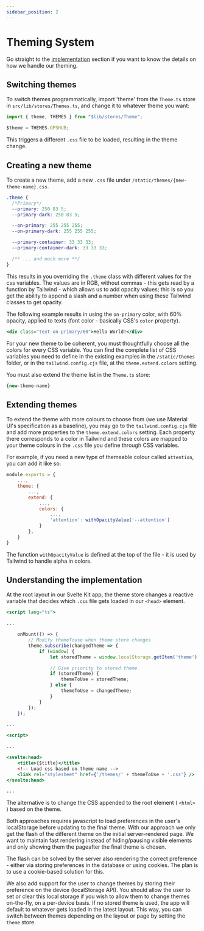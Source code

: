 ```yaml
---
sidebar_position: 2
---
```


# Theming System

Go straight to the [implementation](#implementation) section if you want to know the details on how we handle our theming.

## Switching themes

To switch themes programmatically, import 'theme' from the `Theme.ts` store in `src/lib/stores/Themes.ts`, and change
it to whatever theme you want:

```jsx
import { theme, THEMES } from "$lib/stores/Theme";

$theme = THEMES.OPSHUB;
```

This triggers a different `.css` file to be loaded, resulting in the theme change.

## Creating a new theme

To create a new theme, add a new `.css` file under `/static/themes/{new-theme-name}.css`.

```css title="/static/themes/{new-theme-name}.css"
.theme {
  /*Primary*/
  --primary: 250 83 5;
  --primary-dark: 250 83 5;

  --on-primary: 255 255 255;
  --on-primary-dark: 255 255 255;

  --primary-container: 33 33 33;
  --primary-container-dark: 33 33 33;

  /** ... and much more **/
}
```

This results in you overriding the `.theme` class with different values for the css variables. The values are in RGB,
without commas - this gets read by a function by Tailwind - which allows us to add opacity values; this is so you get
the ability to append a slash and a number when using these Tailwind classes to get opacity.

The following example results in using the `on-primary` color, with 60% opacity, applied to texts (font color - basically
CSS's `color` property).

```jsx
<div class="text-on-primary/60">Hello World!</div>
```

For your new theme to be coherent, you must thoughtfully choose all the colors for every CSS variable. You can find the
complete list of CSS variables you need to define in the existing examples in the `/static/themes` folder, or in the
`tailwind.config.cjs` file, at the `theme.extend.colors` setting.

You must also extend the theme list in the `Theme.ts` store:

```jsx title="/src/lib/stores/Themes.ts"
{new-theme-name}
```

## Extending themes

To extend the theme with more colours to choose from (we use Material UI's specification as a baseline), you may go to
the `tailwind.config.cjs` file and add more properties to the `theme.extend.colors` setting. Each property there
corresponds to a color in Tailwind and these colors are mapped to your theme colours in the `.css` file you define
through CSS variables.

For example, if you need a new type of themeable colour called `attention`, you can add it like so:

```jsx title="tailwind.config.cjs"
module.exports = {
    ...,
    theme: {
        ...,
        extend: {
            ...,
            colors: {
                ...,
                'attention': withOpacityValue('--attention')
            }
        },
    }
}
```

The function `withOpacityValue` is defined at the top of the file - it is used by Tailwind to handle alpha in colors.

## Understanding the implementation

At the root layout in our Svelte Kit app, the theme store changes a reactive variable that decides which `.css` file
gets loaded in our `<head>` element.

```jsx title="src/routes/+layout.svelte"
<script lang="ts">

...

    onMount(() => {
        // Modify themeTouse when theme store changes
        theme.subscribe(changedTheme => {
            if (window) {
                let storedTheme = window.localStorage.getItem('theme') as THEMES;

                // Give priority to stored theme
                if (storedTheme) {
                    themeToUse = storedTheme;
                } else {
                    themeToUse = changedTheme;
                }
            }
        });
    });

...

<script>

...

<svelte:head>
    <title>{$title}</title>
    <!-- Load css based on theme name -->
    <link rel="stylesheet" href={'/themes/' + themeToUse + '.css'} />
</svelte:head>

...
```

The alternative is to change the CSS appended to the root element ( `<html>` ) based on the theme.

Both approaches requires javascript to load preferences in the user's localStorage before updating to
the final theme. With our approach we only get the flash of the different theme on the initial server-rendered page.
We want to maintain fast rendering instead of hiding/pausing visible elements and only showing them the pageafter the
final theme is chosen.

The flash can be solved by the server also rendering the correct preference - either via storing preferences in the
database or using cookies. The plan is to use a cookie-based solution for this.

We also add support for the user to change themes by storing their preference on the device (localStorage API). You
should allow the user to set or clear this local storage if you wish to allow them to change themes on-the-fly, on a
per-device basis. If no stored theme is used, the app will default to whatever gets loaded in the latest layout. This
way, you can switch between themes depending on the layout or page by setting the `theme` store.
